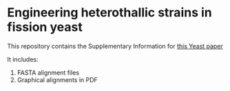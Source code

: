 # Engineering heterothallic strains in fission yeast

This repository contains the Supplementary Information for [this Yeast paper](https://doi.org/10.1002/yea.3914)

It includes:

1. FASTA alignment files
2. Graphical alignments in PDF

